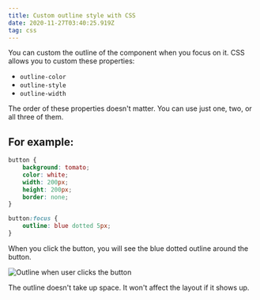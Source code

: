 ```yaml
---
title: Custom outline style with CSS
date: 2020-11-27T03:40:25.919Z
tag: css
---
```

You can custom the outline of the component when you focus on it. CSS allows you to custom these properties:

* `outline-color`
* `outline-style`
* `outline-width`

The order of these properties doesn't matter. You can use just one, two, or all three of them.

## For example:

```css
button {
	background: tomato;
	color: white;
	width: 200px;
	height: 200px;
	border: none;
}

button:focus {
    outline: blue dotted 5px;
}
```

When you click the button, you will see the blue dotted outline around the button. 

![Outline when user clicks the button](/uploads/outline-click.png "Outline when user clicks the button")

The outline doesn't take up space. It won't affect the layout if it shows up.
